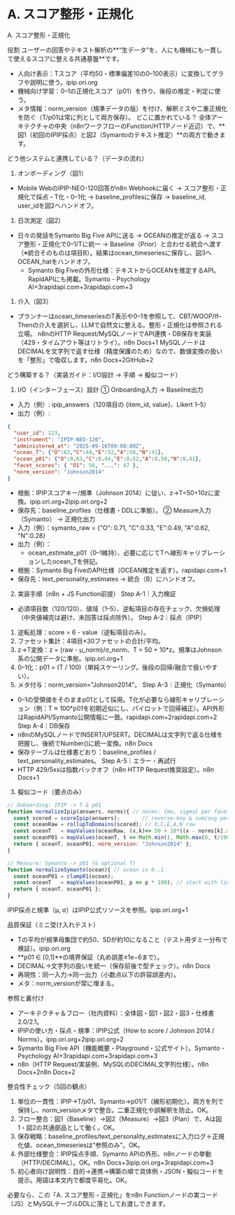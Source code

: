 # A. スコア整形・正規化 

A. スコア整形・正規化

役割 ユーザーの回答やテキスト解析の**“生データ”を、人にも機械にも一貫して使えるスコアに整える共通基盤**です。
* 人向け表示：Tスコア（平均50・標準偏差10の0–100表示）に変換してグラフや説明に使う。ipip.ori.org
* 機械向け学習：0–1の正規化スコア（p01）を作り、後段の推定・判定に使う。
* メタ情報：norm_version（規準データの版）を付け、解釈ミスや二重正規化を防ぐ（T/p01は常に列として両方保存）。
どこに置かれている？ 全体アーキテクチャの中央（n8nワークフローのFunction/HTTPノード近辺）で、**図1（初回のIPIP採点）と図2（Symantoのテキスト推定）**の両方で動きます。

どう他システムと連携している？（データの流れ）
1. オンボーディング（図1）
* Mobile WebのIPIP-NEO-120回答がn8n Webhookに届く → スコア整形・正規化で採点・T化・0–1化 → baseline_profilesに保存 → baseline_id, user_idを図2へハンドオフ。
1. 日次測定（図2）
* 日々の発話をSymanto Big Five APIに送る → OCEANの推定が返る → スコア整形・正規化で0–1/Tに統一 → Baseline（Prior）と合わせる統合へ渡す（※統合そのものは項目B）。結果はocean_timeseriesに保存し、図3へOCEAN_hatをハンドオフ。
    * Symanto Big Fiveの外形仕様：テキストからOCEANを推定するAPI。RapidAPIにも掲載。Symanto - Psychology AI+3rapidapi.com+3rapidapi.com+3
1. 介入（図3）
* プランナーはocean_timeseriesのT表示や0–1を参照して、CBT/WOOP/If–Thenの介入を選択し、LLMで自然文に整える。整形・正規化は参照される立場。
n8nのHTTP Request/MySQLノードでAPI連携・DB保存を実装（429・タイムアウト等はリトライ）。n8n Docs+1 MySQLノードはDECIMALを文字列で返す仕様（精度保護のため）なので、数値変換の扱いを「整形」で吸収します。n8n Docs+2GitHub+2

どう構築する？（実装ガイド：I/O設計 → 手順 → 擬似コード）
1) I/O（インターフェース）設計
① Onboarding入力 → Baseline出力
* 入力（例）: ipip_answers（120項目の {item_id, value}、Likert 1–5）
* 出力（例）:

```json
{
  "user_id": 123,
  "instrument": "IPIP-NEO-120",
  "administered_at": "2025-09-16T09:00:00Z",
  "ocean_T": {"O":63,"C":44,"E":52,"A":58,"N":41},
  "ocean_p01": {"O":0.63,"C":0.44,"E":0.52,"A":0.58,"N":0.41},
  "facet_scores": { "O1": 56, "...": 47 },
  "norm_version": "Johnson2014"
}
```
* 根拠：IPIPスコアキー/規準（Johnson 2014）に従い、z→T=50+10zに変換。ipip.ori.org+2ipip.ori.org+2
* 保存先：baseline_profiles（仕様書・DDLに準拠）。
② Measure入力（Symanto） → 正規化出力
* 入力（例）：symanto_raw = {"O": 0.71, "C":0.33, "E":0.49, "A":0.62, "N":0.28}
* 出力（例）：
    * ocean_estimate_p01（0–1維持）、必要に応じてTへ線形キャリブレーションしたocean_Tを併記。
* 根拠：Symanto Big FiveのAPI仕様（OCEAN推定を返す）。rapidapi.com+1
* 保存先：text_personality_estimates → 統合（B）にハンドオフ。
2) 実装手順（n8n + JS Function前提）
Step A-1｜入力検証
* 必須項目数（120/120）、値域（1–5）、逆転項目の存在チェック、欠損処理（中央値補完は避け、未回答は採点除外）。
Step A-2｜採点（IPIP）
1. 逆転処理：score = 6 - value（逆転項目のみ）。
2. ファセット集計：4項目×30ファセットの合計/平均。
3. z→T変換：z = (raw - μ_norm)/σ_norm、T = 50 + 10*z。規準はJohnson系の公開データに準拠。ipip.ori.org+1
4. 0–1化：p01 = (T / 100)（単純スケーリング。後段の回帰/融合で扱いやすい）。
5. メタ付与：norm_version="Johnson2014"。
Step A-3｜正規化（Symanto）
* 0–1の受領値をそのままp01として採用。T化が必要なら線形キャリブレーション（例：T ≈ 100*p01を初期近似にし、パイロットで回帰補正）。API外形はRapidAPI/Symanto公開情報に一致。rapidapi.com+2rapidapi.com+2
Step A-4｜DB保存
* n8nのMySQLノードでINSERT/UPSERT。DECIMALは文字列で返る仕様を把握し、後続でNumber()に統一変換。n8n Docs
* 保存テーブルは仕様書どおり：baseline_profiles / text_personality_estimates。
Step A-5｜エラー・再試行
* HTTP 429/5xxは指数バックオフ（n8n HTTP Request推奨設定）。n8n Docs+1
3) 擬似コード（要点のみ）

```js
// Onboarding: IPIP -> T & p01
function normalizeIpip(answers, norms){ // norms: {mu, sigma} per facet/domain
  const scored = scoreIpip(answers);       // reverse-key & sum/avg per facet
  const oceanRaw = rollupToDomains(scored); // O,C,E,A,N raw
  const oceanT   = mapValues(oceanRaw, (x,k)=> 50 + 10*((x - norms[k].mu)/norms[k].sigma)); // T
  const oceanP01 = mapValues(oceanT, t => Math.min(1, Math.max(0, t/100)));
  return { oceanT, oceanP01, norm_version: "Johnson2014" };
}

// Measure: Symanto -> p01 (& optional T)
function normalizeSymanto(ocean){ // ocean in 0..1
  const oceanP01 = clamp01(ocean);
  const oceanT   = mapValues(oceanP01, p => p * 100); // start with linear T
  return { oceanT, oceanP01 };
}
```
IPIP採点と規準（μ, σ）はIPIP公式リソースを参照。ipip.ori.org+1

品質保証（ミニ受け入れテスト）
* Tの平均が規準母集団で約50、SDが約10になること（テスト用ダミー分布で検証）。ipip.ori.org
* **p01 ∈ [0,1]**の境界保証（丸め誤差±1e−6まで）。
* DECIMAL→文字列の扱いを統一（保存前後で型チェック）。n8n Docs
* 再現性：同一入力→同一出力（小数点以下の許容誤差内）。
* メタ：norm_versionが常に埋まる。

参照と裏付け
* アーキテクチャ＆フロー（社内資料）：全体図・図1・図2・図3・仕様書2.0/2.1。 
* IPIPの使い方・採点・規準：IPIP公式（How to score / Johnson 2014 / Norms）。ipip.ori.org+2ipip.ori.org+2
* Symanto Big Five API（機能概要・Playground・公式サイト）。Symanto - Psychology AI+3rapidapi.com+3rapidapi.com+3
* n8n（HTTP Request/実装例、MySQLのDECIMAL文字列仕様）。n8n Docs+2n8n Docs+2

整合性チェック（5回の観点）
1. 単位の一貫性：IPIP→T/p01、Symanto→p01/T（線形初期化）。両方を列で保持し、norm_versionメタで整合。二重正規化や誤解釈を防止。OK。
2. フロー整合：図1（Baseline）→図2（Measure）→図3（Plan）で、Aは図1・図2の共通部品として働く。OK。
3. 保存戦略：baseline_profiles/text_personality_estimatesに入力ログ＋正規化値、ocean_timeseriesは“参照のみ”。OK。
4. 外部仕様整合：IPIP採点手順、Symanto APIの外形、n8nノードの挙動（HTTP/DECIMAL）。OK。n8n Docs+3ipip.ori.org+3rapidapi.com+3
5. 初心者向け説明性：目的→連携→構築の順で具体例・JSON・擬似コードを提示。用語は本文内で都度平易化。OK。

必要なら、この「A. スコア整形・正規化」をn8n Functionノードの実コード（JS）とMySQLテーブルDDLに落としてお渡しできます。
